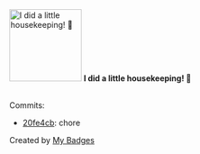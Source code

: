 <img src="https://my-badges.github.io/my-badges/chore-commit.png" alt="I did a little housekeeping! 🧹" title="I did a little housekeeping! 🧹" width="128">
<strong>I did a little housekeeping! 🧹</strong>
<br><br>

Commits:

- <a href="https://github.com/antonmedv/damka/commit/20fe4cb12c3f4d57d8942261c63f60e83e9047b1">20fe4cb</a>: chore


Created by <a href="https://github.com/my-badges/my-badges">My Badges</a>